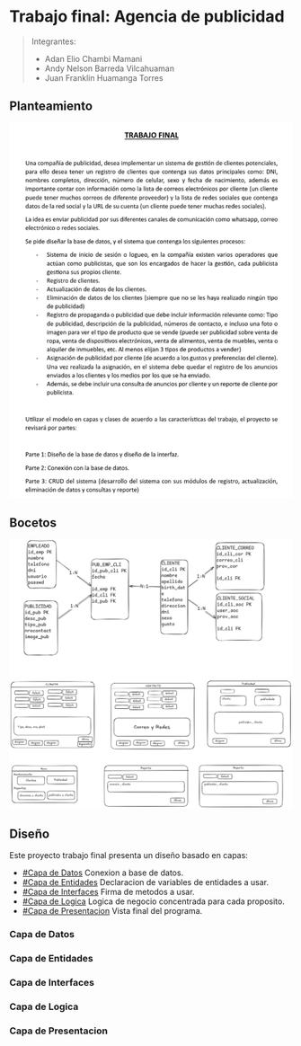 # Trabajo final: Agencia de publicidad

> Integrantes:
> - Adan Elio Chambi Mamani
> - Andy Nelson Barreda Vilcahuaman
> - Juan Franklin Huamanga Torres

## Planteamiento

![image](assets/trabajo_final.png)

## Bocetos

![image2](assets/bocetos.png)

## Diseño

Este proyecto trabajo final presenta un diseño basado en capas:

- [#Capa de Datos](<README#Capa de Datos>) Conexion a base de datos.
- [#Capa de Entidades](<README#Capa de Entidades>) Declaracion de variables de entidades a usar.
- [#Capa de Interfaces](<README#Capa de Interfaces>) Firma de metodos a usar.
- [#Capa de Logica](<README#Capa de Logica>) Logica de negocio concentrada para cada proposito.
- [#Capa de Presentacion](<README#Capa de Presentacion>) Vista final del programa.

### Capa de Datos
### Capa de Entidades
### Capa de Interfaces
### Capa de Logica
### Capa de Presentacion
